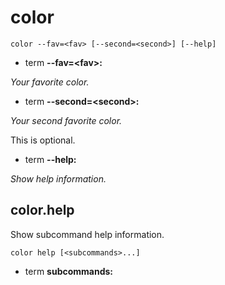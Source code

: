# color

<!-- Generated by swift-argument-parser -->

```
color --fav=<fav> [--second=<second>] [--help]
```

- term **--fav=\<fav\>:**

*Your favorite color.*


- term **--second=\<second\>:**

*Your second favorite color.*

This is optional.


- term **--help:**

*Show help information.*


## color.help

Show subcommand help information.

```
color help [<subcommands>...] 
```

- term **subcommands:**





